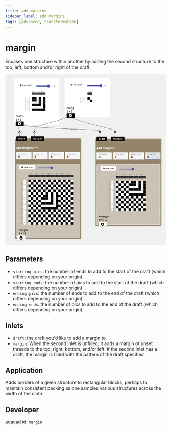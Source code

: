 ```yaml
---
title: add margins
sidebar_label: add margins
tags: [advanced, transformation]
---
```

# margin
Encases one structure within another by adding the second structure to the top, left, bottom and/or right of the draft. 


![file](./img/margin.png)


## Parameters
- `starting pics`: the number of ends to add to the start of the draft (which differs depending on your origin)
- `starting ends`:  the number of pics to add to the start of the draft (which differs depending on your origin)
- `ending pics`:  the number of ends to add to the end of the draft (which differs depending on your origin)
- `ending ends`: the number of pics to add to the end of the draft (which differs depending on your origin)

## Inlets
- `draft`: the draft you'd like to add a margin to
- `margin`: When the second inlet is unfilled, it adds a margin of unset threads to the top, right, bottom, and/or left. If the second inlet has a draft, the margin is filled with the pattern of the draft specified


## Application
Adds borders of a given structure to rectangular blocks, perhaps to maintain consistent packing as one samples various structures across the width of the cloth.

## Developer
adacad id: `margin`
